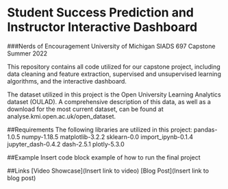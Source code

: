 # Student Success Prediction and Instructor Interactive Dashboard
###Nerds of Encouragement
University of Michigan
SIADS 697 Capstone
Summer 2022

This repository contains all code utilized for our capstone project, including data cleaning and feature extraction, supervised and unsupervised learning algorithms, and the interactive dashboard. 

The dataset utilized in this project is the Open University Learning Analytics dataset (OULAD). A comprehensive description of this data, as well as a download for the most current dataset, can be found at analyse.kmi.open.ac.uk/open_dataset.

##Requirements
The following libraries are utilized in this project:
pandas-1.0.5
numpy-1.18.5
matplotlib-3.2.2
sklearn-0.0
import_ipynb-0.1.4
jupyter_dash-0.4.2
dash-2.5.1
plotly-5.3.0

##Example
Insert code block example of how to run the final project

##Links
[Video Showcase](Insert link to video)
[Blog Post](Insert link to blog post)
